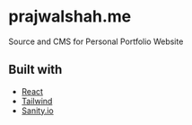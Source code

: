 # prajwalshah.me
Source and CMS for Personal Portfolio Website

## Built with

- [React](https://react.dev)
- [Tailwind](https://tailwindcss.com)
- [Sanity.io](https://www.sanity.io)

